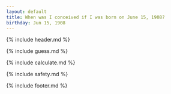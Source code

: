 ```yaml
---
layout: default
title: When was I conceived if I was born on June 15, 1908?
birthday: Jun 15, 1908
---
```


{% include header.md %}

{% include guess.md %}

{% include calculate.md %}

{% include safety.md %}

{% include footer.md %}



